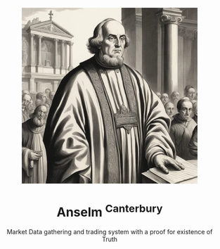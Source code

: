 <p align="center">
    <a href="https://github.com/mbrav/anselm" target="_blank" rel="noopener noreferrer">
        <img width="400" src="doc/anselm.webp" title="anselm">
    </a>
</p>

<h1 align="center">Anselm <sup>Canterbury</sup></h1>

<p align="center">Market Data gathering and trading system with a proof for existence of Truth</p>
